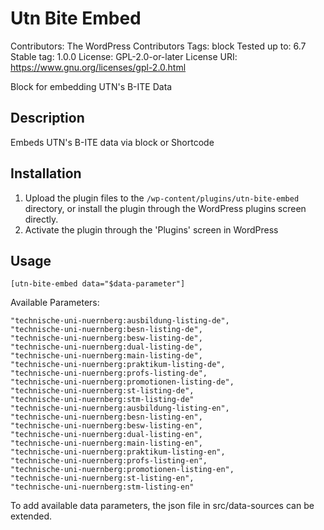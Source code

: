 # Utn Bite Embed
Contributors:      The WordPress Contributors
Tags:              block
Tested up to:      6.7
Stable tag:        1.0.0
License:           GPL-2.0-or-later
License URI:       https://www.gnu.org/licenses/gpl-2.0.html

Block for embedding UTN's B-ITE Data

## Description

Embeds UTN's B-ITE data via block or Shortcode

## Installation

1. Upload the plugin files to the `/wp-content/plugins/utn-bite-embed` directory, or install the plugin through the WordPress plugins screen directly.
1. Activate the plugin through the 'Plugins' screen in WordPress

## Usage
```
[utn-bite-embed data="$data-parameter"]
```

Available Parameters:
```
"technische-uni-nuernberg:ausbildung-listing-de",
"technische-uni-nuernberg:besn-listing-de",
"technische-uni-nuernberg:besw-listing-de",
"technische-uni-nuernberg:dual-listing-de",
"technische-uni-nuernberg:main-listing-de",
"technische-uni-nuernberg:praktikum-listing-de",
"technische-uni-nuernberg:profs-listing-de",
"technische-uni-nuernberg:promotionen-listing-de",
"technische-uni-nuernberg:st-listing-de",
"technische-uni-nuernberg:stm-listing-de"
"technische-uni-nuernberg:ausbildung-listing-en",
"technische-uni-nuernberg:besn-listing-en",
"technische-uni-nuernberg:besw-listing-en",
"technische-uni-nuernberg:dual-listing-en",
"technische-uni-nuernberg:main-listing-en",
"technische-uni-nuernberg:praktikum-listing-en",
"technische-uni-nuernberg:profs-listing-en",
"technische-uni-nuernberg:promotionen-listing-en",
"technische-uni-nuernberg:st-listing-en",
"technische-uni-nuernberg:stm-listing-en"
```

To add available data parameters, the json file in src/data-sources can be extended.
